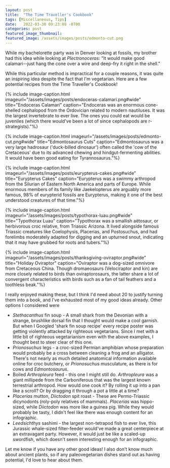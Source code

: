 ```yaml
---
layout: post
title:  "The Time Traveller's Cookbook"
tags: [Miscellaneous, Tips]
date:   2022-03-30 09:23:08 -0700
categories: post
featured_image_thumbnail:
featured_image: /assets/images/posts/edmonto-cut.png
---
```


While my bachelorette party was in Denver looking at fossils, my brother had this idea while looking at *Plectronoceras*: "It would make good calamari--just hang the cone over a wire and deep-fry it right in the shell."

While this particular method is impractical for a couple reasons, it was quite an inspiring idea despite the fact that I'm vegetarian. Here are a few potential recipes from the Time Traveller's Cookbook!

{% include image-caption.html imageurl="/assets/images/posts/endoceras-calamari.png#wide" title="Endoceras Calamari" caption="Endoceras was an enormous cone-shelled cephalopod from the Ordovician related to modern nautiluses. It was the largest invertebrate to ever live. The ones you could eat would be juveniles (which there would've been a lot of since cephalopods are r-strategists)."%}

{% include image-caption.html imageurl="/assets/images/posts/edmonto-cut.png#wide" title="Edmontosaurus Cuts" caption="Edmontosaurus was a very large hadrosaur ('duck-billed dinosaur') often called the 'cow of the Cretaceous' due to its advanced chewing and hindgut-fermenting abilities. It would have been good eating for Tyrannosaurus."%}

{% include image-caption.html imageurl="/assets/images/posts/eurypterus-cakes.png#wide" title="Eurypterus Cakes" caption="Eurypterus was a swimmy arthropod from the Silurian of Eastern North America and parts of Europe. While enormous members of its family like Jaekelopterus are arguably more famous, 98% of eurypterid fossils are Eurypterus, making it one of the best understood creatures of that time."%}

{% include image-caption.html imageurl="/assets/images/posts/typothorax-luau.png#wide" title="Typothorax Luau" caption="Typothorax was a smallish aëtosaur, or herbivorous croc relative, from Triassic Arizona. It lived alongside famous Triassic creatures like Coelophysis, Placerias, and Postosuchus, and had forelimbs moderately adapted for digging and an upturned snout, indicating that it may have grubbed for roots and tubers."%}

{% include image-caption.html imageurl="/assets/images/posts/thanksgiving-oviraptor.png#wide" title="Holiday Oviraptor" caption="Oviraptor was a dog-sized omnivore from Cretaceous China. Though dromaeosaurs (Velociraptor and kin) are more closely related to birds than oviraptorosaurs, the latter share a lot of convergent characteristics with birds such as a fan of tail feathers and a toothless beak."%}

I really enjoyed making these, but I think I'd need about 20 to justify turning them into a book, and I've exhausted most of my good ideas already. Other options I considered were

- *Stethacanthus* fin soup - A small shark from the Devonian with a strange, brushlike dorsal fin that I thought would make a cool garnish. But when I Googled 'shark fin soup recipe' every recipe poster was getting violently attacked by righteous vegetarians. Since I met with a little bit of righteous vegetarianism even with the above examples, I thought best to steer clear of this one.
- *Prionosuchus* legs - a croc-sized Permian amphibian whose preparation would probably be a cross between cleaning a frog and an alligator. There's not nearly as much detailed anatomical information available online for croc butchery, or *Prionosuchus* musculature, as there is for cows and *Edmontosaurus*.
- Boiled *Arthropleura* feed - this one I might still do. *Arthropleura* was a giant millipede from the Carboniferous that was the largest known terrestrial arthropod. How would one cook it? By rolling it up into a pan like a scroll? Or by dragging it through a pot a little at a time?
- *Placerias* mutton, *Diictodon* spit roast - These are Permo-Triassic dicynodonts (roly-poly relatives of mammals). *Placerias* was hippo-sized, while *Diictodon* was more like a guinea pig. While they would probably be tasty, I didn't feel like there was enough content for an infographic.
- *Leedsichthys* sashimi - the largest non-tetrapod fish to ever live, this Jurassic whale-sized filter-feeder would've made a great centerpiece at an extravagant party. However, it would just be like a scaled-up swordfish, which doesn't seem interesting enough for an infographic.

Let me know if you have any other good ideas! I also don't know much about ancient plants, so if any paleovegetarian dishes stand out as having potential, I'd love to hear about them.
